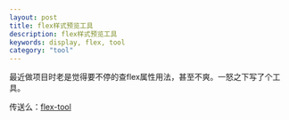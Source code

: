 ```yaml
---
layout: post
title: flex样式预览工具
description: flex样式预览工具
keywords: display, flex, tool
category: "tool"
---
```


最近做项目时老是觉得要不停的查flex属性用法，甚至不爽。一怒之下写了个工具。

传送么：<a href="/demo/flex-too.html" target="_blank">flex-tool</a>